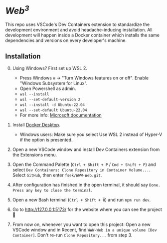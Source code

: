 # <em>Web<sup>3</sup></em>

This repo uses VSCode's Dev Containers extension to standardize the development environment and avoid headache-inducing installation. All development will happen inside a Docker container which installs the same dependencies and versions on every developer's machine.

## Installation
0. Using Windows? First set up WSL 2.
    - Press Windows `⊞` -> "Turn Windows features on or off". Enable "Windows Subsystem for Linux".
    - Open Powershell as admin.
    - `wsl --install`  
    - `wsl --set-default-version 2`
    - `wsl --install -d Ubuntu-22.04`
    - `wsl --set-default Ubuntu-22.04`
    -  For more info: [Microsoft documentation](https://learn.microsoft.com/en-us/windows/wsl/install)


1. Install [Docker Desktop](https://www.docker.com/products/docker-desktop/).

    - Windows users: Make sure you select Use WSL 2 instead of Hyper-V if the option is presented.

2. Open a new VSCode window and install Dev Containers extension from the Extensions menu.
 
3. Open the Command Palette (`Ctrl + Shift + P` / `Cmd + Shift + P`) and select `Dev Containers: Clone Repository in Container Volume...`. Select `GitHub`, then enter `fsek/WWW-Web.git`.

4. After configuration has finished in the open terminal, it should say `Done. Press any key to close the terminal`. 

5. Open a new Bash terminal (`Ctrl + Shift + Ö`) and run `npm run dev`.

6. Go to http://127.0.0.1:5173/ for the website where you can see the project🎉

7. From now on, whenever you want to open this project: Open a new VSCode window and in Recent, find `WWW-Web in a unique volume [Dev Container]`. Don't re-run `Clone Repository...` from step 3.


## 
